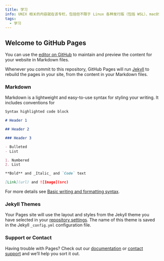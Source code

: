 ```yaml
---
title: 学习
info: UNIX 相关的内容就在该专栏，包括但不限于 Linux 各种发行版（包括 WSL）、macOS、bash、原理等 UNIX 相关的内容。需要注意的是，虽然软件的使用教程以及排错方法也在该专栏，但是还是请查看专栏《软件/程序教程》，一些小问题可以查看专栏《非硬件小问题》。
tags:
  - 学习
---
```


## Welcome to GitHub Pages

You can use the [editor on GitHub](https://github.com/dignmodahau/dignmodahau.github.io/edit/main/index.md) to maintain and preview the content for your website in Markdown files.

Whenever you commit to this repository, GitHub Pages will run [Jekyll](https://jekyllrb.com/) to rebuild the pages in your site, from the content in your Markdown files.

### Markdown

Markdown is a lightweight and easy-to-use syntax for styling your writing. It includes conventions for

```markdown
Syntax highlighted code block

# Header 1

## Header 2

### Header 3

- Bulleted
- List

1. Numbered
2. List

**Bold** and _Italic_ and `Code` text

[Link](url) and ![Image](src)
```

For more details see [Basic writing and formatting syntax](https://docs.github.com/en/github/writing-on-github/getting-started-with-writing-and-formatting-on-github/basic-writing-and-formatting-syntax).

### Jekyll Themes

Your Pages site will use the layout and styles from the Jekyll theme you have selected in your [repository settings](https://github.com/dignmodahau/dignmodahau.github.io/settings/pages). The name of this theme is saved in the Jekyll `_config.yml` configuration file.

### Support or Contact

Having trouble with Pages? Check out our [documentation](https://docs.github.com/categories/github-pages-basics/) or [contact support](https://support.github.com/contact) and we’ll help you sort it out.
